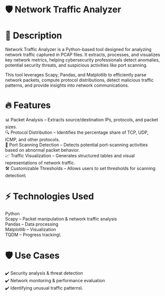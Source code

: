 # 🛡️ Network Traffic Analyzer
# 📌 Description
Network Traffic Analyzer is a Python-based tool designed for analyzing network traffic captured in PCAP files. It extracts, processes, and visualizes key network metrics, helping cybersecurity professionals detect anomalies, potential security threats, and suspicious activities like port scanning.

This tool leverages Scapy, Pandas, and Matplotlib to efficiently parse network packets, compute protocol distributions, detect malicious traffic patterns, and provide insights into network communications.

# 🔥 Features
📊 Packet Analysis – Extracts source/destination IPs, protocols, and packet sizes.\
🔍 Protocol Distribution – Identifies the percentage share of TCP, UDP, ICMP, and other protocols.\
🚨 Port Scanning Detection – Detects potential port-scanning activities based on abnormal packet behavior.\
📈 Traffic Visualization – Generates structured tables and visual representations of network traffic.\
🛠 Customizable Thresholds – Allows users to set thresholds for scanning detection\

# ⚡ Technologies Used
Python\
Scapy – Packet manipulation & network traffic analysis\
Pandas – Data processing\
Matplotlib – Visualization\
TQDM – Progress tracking\

# 🛡️ Use Cases
✔️ Security analysis & threat detection\
✔️ Network monitoring & performance evaluation\
✔️ Identifying unusual traffic patterns\
